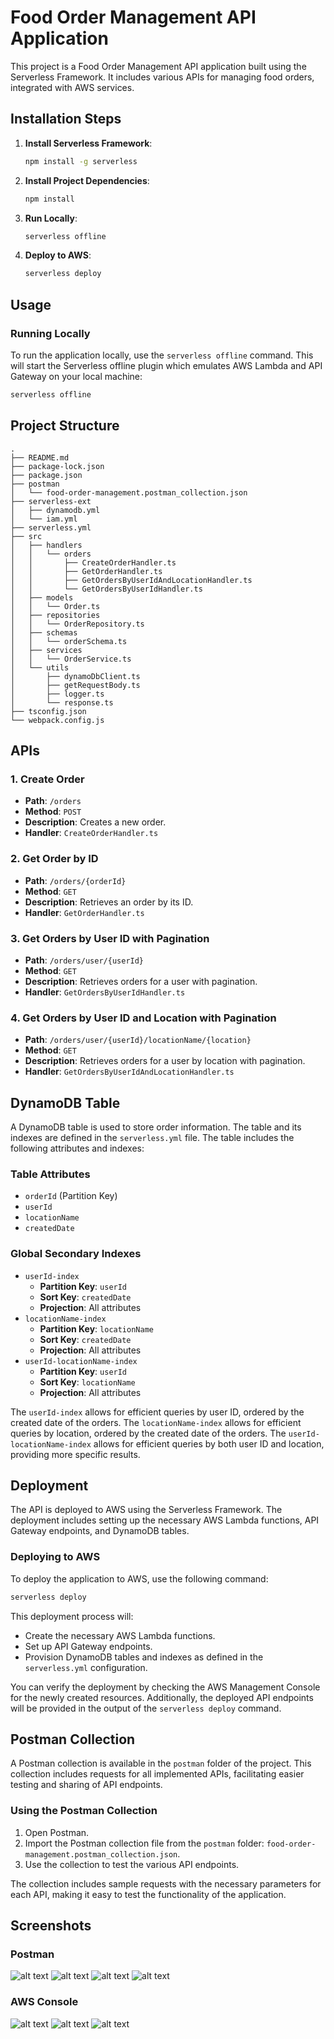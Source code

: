 # Food Order Management API Application

This project is a Food Order Management API application built using the Serverless Framework. It includes various APIs for managing food orders, integrated with AWS services.

## Installation Steps

1. **Install Serverless Framework**:

   ```sh
   npm install -g serverless
   ```

2. **Install Project Dependencies**:

   ```sh
   npm install
   ```

3. **Run Locally**:

   ```sh
   serverless offline
   ```

4. **Deploy to AWS**:
   ```sh
   serverless deploy
   ```

## Usage

### Running Locally

To run the application locally, use the `serverless offline` command. This will start the Serverless offline plugin which emulates AWS Lambda and API Gateway on your local machine:

```sh
serverless offline
```

## Project Structure

```
.
├── README.md
├── package-lock.json
├── package.json
├── postman
│   └── food-order-management.postman_collection.json
├── serverless-ext
│   ├── dynamodb.yml
│   └── iam.yml
├── serverless.yml
├── src
│   ├── handlers
│   │   └── orders
│   │       ├── CreateOrderHandler.ts
│   │       ├── GetOrderHandler.ts
│   │       ├── GetOrdersByUserIdAndLocationHandler.ts
│   │       └── GetOrdersByUserIdHandler.ts
│   ├── models
│   │   └── Order.ts
│   ├── repositories
│   │   └── OrderRepository.ts
│   ├── schemas
│   │   └── orderSchema.ts
│   ├── services
│   │   └── OrderService.ts
│   └── utils
│       ├── dynamoDbClient.ts
│       ├── getRequestBody.ts
│       ├── logger.ts
│       └── response.ts
├── tsconfig.json
└── webpack.config.js
```

## APIs

### 1. Create Order

- **Path**: `/orders`
- **Method**: `POST`
- **Description**: Creates a new order.
- **Handler**: `CreateOrderHandler.ts`

### 2. Get Order by ID

- **Path**: `/orders/{orderId}`
- **Method**: `GET`
- **Description**: Retrieves an order by its ID.
- **Handler**: `GetOrderHandler.ts`

### 3. Get Orders by User ID with Pagination

- **Path**: `/orders/user/{userId}`
- **Method**: `GET`
- **Description**: Retrieves orders for a user with pagination.
- **Handler**: `GetOrdersByUserIdHandler.ts`

### 4. Get Orders by User ID and Location with Pagination

- **Path**: `/orders/user/{userId}/locationName/{location}`
- **Method**: `GET`
- **Description**: Retrieves orders for a user by location with pagination.
- **Handler**: `GetOrdersByUserIdAndLocationHandler.ts`

## DynamoDB Table

A DynamoDB table is used to store order information. The table and its indexes are defined in the `serverless.yml` file. The table includes the following attributes and indexes:

### Table Attributes

- `orderId` (Partition Key)
- `userId`
- `locationName`
- `createdDate`

### Global Secondary Indexes

- `userId-index`
  - **Partition Key**: `userId`
  - **Sort Key**: `createdDate`
  - **Projection**: All attributes
- `locationName-index`
  - **Partition Key**: `locationName`
  - **Sort Key**: `createdDate`
  - **Projection**: All attributes
- `userId-locationName-index`
  - **Partition Key**: `userId`
  - **Sort Key**: `locationName`
  - **Projection**: All attributes

The `userId-index` allows for efficient queries by user ID, ordered by the created date of the orders. The `locationName-index` allows for efficient queries by location, ordered by the created date of the orders. The `userId-locationName-index` allows for efficient queries by both user ID and location, providing more specific results.

## Deployment

The API is deployed to AWS using the Serverless Framework. The deployment includes setting up the necessary AWS Lambda functions, API Gateway endpoints, and DynamoDB tables.

### Deploying to AWS

To deploy the application to AWS, use the following command:

```sh
serverless deploy
```

This deployment process will:

- Create the necessary AWS Lambda functions.
- Set up API Gateway endpoints.
- Provision DynamoDB tables and indexes as defined in the `serverless.yml` configuration.

You can verify the deployment by checking the AWS Management Console for the newly created resources. Additionally, the deployed API endpoints will be provided in the output of the `serverless deploy` command.

## Postman Collection

A Postman collection is available in the `postman` folder of the project. This collection includes requests for all implemented APIs, facilitating easier testing and sharing of API endpoints.

### Using the Postman Collection

1. Open Postman.
2. Import the Postman collection file from the `postman` folder: `food-order-management.postman_collection.json`.
3. Use the collection to test the various API endpoints.

The collection includes sample requests with the necessary parameters for each API, making it easy to test the functionality of the application.

## Screenshots

### Postman

![alt text](screenshots/pm-1.png)
![alt text](screenshots/pm-2.png)
![alt text](screenshots/pm-3.png)
![alt text](screenshots/pm-4.png)

### AWS Console

![alt text](screenshots/aws-1.png)
![alt text](screenshots/aws-2.png)
![alt text](screenshots/aws-3.png)
